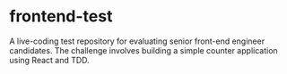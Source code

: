 # frontend-test
A live-coding test repository for evaluating senior front-end engineer candidates. The challenge involves building a simple counter application using React and TDD.
